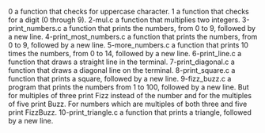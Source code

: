 0     a function that checks for uppercase character.
1       a function that checks for a digit (0 through 9).
2-mul.c       a function that multiplies two integers.
3-print_numbers.c       a function that prints the numbers, from 0 to 9, followed by a new line.
4-print_most_numbers.c    a function that prints the numbers, from 0 to 9, followed by a new line.
5-more_numbers.c   a function that prints 10 times the numbers, from 0 to 14, followed by a new line.
6-print_line.c   a function that draws a straight line in the terminal.
7-print_diagonal.c    a function that draws a diagonal line on the terminal. 
8-print_square.c   a function that prints a square, followed by a new line.
  9-fizz_buzz.c       a program that prints the numbers from 1 to 100, followed by a new line. But for multiples of three print Fizz instead of the number and for the multiples of five print Buzz. For numbers which are multiples of both three and five print FizzBuzz.
 10-print_triangle.c       a function that prints a triangle, followed by a new line.

